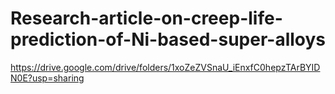 # Research-article-on-creep-life-prediction-of-Ni-based-super-alloys
https://drive.google.com/drive/folders/1xoZeZVSnaU_iEnxfC0hepzTArBYIDN0E?usp=sharing
